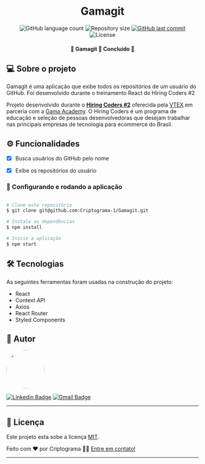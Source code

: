 
<h1 align="center">
    Gamagit
</h1>


<p align="center">
  <img alt="GitHub language count" src="https://img.shields.io/github/languages/count/Criptograma-1/Gamagit?color=%2304D361" />
  <img alt="Repository size" src="https://img.shields.io/github/repo-size/Criptograma-1/Gamagit" />
  <a href="https://github.com/Criptograma-1/Gamagit/commits/master">
    <img alt="GitHub last commit" src="https://img.shields.io/github/last-commit/Criptograma-1/Gamagit" />
  </a>
  <img alt="License" src="https://img.shields.io/badge/license-MIT-brightgreen" />  
 </p>
 

<h4 align="center"> 
	🚧  Gamagit 🚀 Concluído  🚧
</h4>


## 💻 Sobre o projeto
Gamagit é uma aplicação que exibe todos os repositórios de um usuário do GitHub. Foi desenvolvido durante o treinamento React do Hiring Coders #2


Projeto desenvolvido durante o **[Hiring Coders #2](https://www.hiringcoders.com.br/)** oferecida pela [VTEX](https://vtex.com/br-pt/) em parceria com a [Gama Academy](https://www.gama.academy/).
O Hiring Coders é um programa de educação e seleção de pessoas desenvolvedoras que desejam trabalhar nas principais empresas de tecnologia para ecommerce do Brasil.


## ⚙️ Funcionalidades

- [x] Busca usuários do GitHub pelo nome
- [x] Exibe os repositórios do usuário


### 🎲 Configurando e rodando a aplicação

```bash

# Clone este repositório
$ git clone git@github.com:Criptograma-1/Gamagit.git

# Instale as dependências
$ npm install

# Inicie a aplicação
$ npm start

```

## 🛠 Tecnologias

As seguintes ferramentas foram usadas na construção do projeto:

- React
- Context API
- Axios
- React Router
- Styled Components

## 🦸 Autor

 <img style="border-radius: 50%;" src="https://avatars.githubusercontent.com/u/81261737?v=4" width="100px;" alt=""/>

 [![Linkedin Badge](https://img.shields.io/badge/-Andresa-blue?style=flat-square&logo=Linkedin&logoColor=white&link=https://www.linkedin.com/in/andresa-cristina/)](https://www.linkedin.com/in/andresa-cristina/) 
[![Gmail Badge](https://img.shields.io/badge/-andresa.info@gmail.com-c14438?style=flat-square&logo=Gmail&logoColor=white&link=mailto:andresa.info@gmail.com)](mailto:andresa.info@gmail.com)

---

## 📝 Licença

Este projeto esta sobe a licença [MIT](./LICENSE).

Feito com ❤️ por Criptograma 👋🏽 [Entre em contato!](https://www.linkedin.com/in/andresa-cristina/)

---
